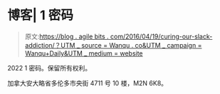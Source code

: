 # 博客| 1 密码

> 原文:[https://blog . agile bits . com/2016/04/19/curing-our-slack-addiction/？UTM _ source = Wanqu . co&UTM _ campaign = Wanqu+Daily&UTM _ medium = website](https://blog.agilebits.com/2016/04/19/curing-our-slack-addiction/?utm_source=wanqu.co&utm_campaign=Wanqu+Daily&utm_medium=website)

2022 1 密码。保留所有权利。

加拿大安大略省多伦多市央街 4711 号 10 楼，M2N 6K8。